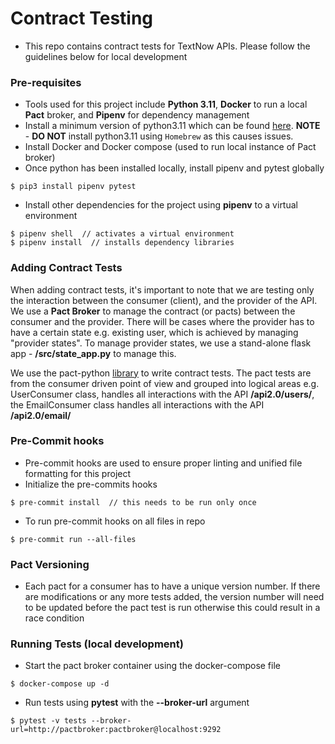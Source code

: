 # Contract Testing
- This repo contains contract tests for TextNow APIs. Please follow the guidelines below for local development

### Pre-requisites
- Tools used for this project include **Python 3.11**, **Docker** to run a local **Pact** broker, and **Pipenv** for dependency management
- Install a minimum version of python3.11 which can be found [here](https://www.python.org/downloads/). **NOTE** - **DO NOT** install python3.11 using `Homebrew` as this causes issues.
- Install Docker and Docker compose (used to run local instance of Pact broker)
- Once python has been installed locally, install pipenv and pytest globally
```shell
$ pip3 install pipenv pytest
```
- Install other dependencies for the project using **pipenv** to a virtual environment
```shell
$ pipenv shell  // activates a virtual environment
$ pipenv install  // installs dependency libraries
```


### Adding Contract Tests
When adding contract tests, it's important to note that we are testing only the interaction between the consumer (client),
and the provider of the API. We use a **Pact Broker** to manage the contract (or pacts) between the consumer and the provider.
There will be cases where the provider has to have a certain state e.g. existing user, which is achieved by managing "provider states".
To manage provider states, we use a stand-alone flask app - **/src/state_app.py** to manage this.

We use the pact-python [library](https://github.com/pact-foundation/pact-python/blob/master/README.md) to write contract tests.
The pact tests are from the consumer driven point of view and grouped into logical areas e.g. UserConsumer class, handles all interactions
with the API **/api2.0/users/**, the EmailConsumer class handles all interactions with the API **/api2.0/email/**

### Pre-Commit hooks
- Pre-commit hooks are used to ensure proper linting and unified file formatting for this project
- Initialize the pre-commits hooks
```shell
$ pre-commit install  // this needs to be run only once
```
- To run pre-commit hooks on all files in repo
```shell
$ pre-commit run --all-files
```

### Pact Versioning
- Each pact for a consumer has to have a unique version number. If there are modifications or any more tests added, the version
number will need to be updated before the pact test is run otherwise this could result in a race condition

### Running Tests (local development)
- Start the pact broker container using the docker-compose file
```shell
$ docker-compose up -d
```
- Run tests using **pytest** with the **--broker-url** argument
```shell
$ pytest -v tests --broker-url=http://pactbroker:pactbroker@localhost:9292
```


